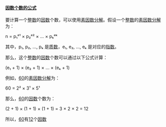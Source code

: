 

#### [因数个数的公式](https://zh.wikipedia.org/wiki/因数个数的公式)

要计算一个[整数](https://zh.wikipedia.org/wiki/整数)的[因数](https://zh.wikipedia.org/wiki/因数)个数，可以使用[素因数分解](https://zh.wikipedia.org/wiki/素因数分解)。假设一个[整数](https://zh.wikipedia.org/wiki/整数)的[素因数分解](https://zh.wikipedia.org/wiki/素因数分解)为：

n = p₁ᵉ¹ × p₂ᵉ² × ... × pₖᵉᵏ

其中，p₁, p₂, ..., pₖ 是[质数](https://zh.wikipedia.org/wiki/质数)，e₁, e₂, ..., eₖ 是对应的[指数](https://zh.wikipedia.org/wiki/指数)。

那么，这个[整数](https://zh.wikipedia.org/wiki/整数)的[因数](https://zh.wikipedia.org/wiki/因数)个数可以通过以下公式计算：

(e₁ + 1) × (e₂ + 1) × ... × (eₖ + 1)

例如，[60](https://zh.wikipedia.org/wiki/60)的[素因数分解](https://zh.wikipedia.org/wiki/素因数分解)为：

60 = 2² × 3¹ × 5¹

那么，[60](https://zh.wikipedia.org/wiki/60)的[因数](https://zh.wikipedia.org/wiki/因数)个数为：

(2 + 1) × (1 + 1) × (1 + 1) = 3 × 2 × 2 = 12

所以，[60](https://zh.wikipedia.org/wiki/60)有[12](https://zh.wikipedia.org/wiki/12)个[因数](https://zh.wikipedia.org/wiki/因数)